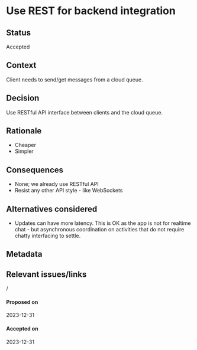 # Use REST for backend integration

## Status

Accepted

## Context

Client needs to send/get messages from a cloud queue.

## Decision

Use RESTful API interface between clients and the cloud queue.

## Rationale

- Cheaper
- Simpler

## Consequences

- None; we already use RESTful API
- Resist any other API style - like WebSockets

## Alternatives considered

- Updates can have more latency. This is OK as the app is not for realtime chat - but asynchronous coordination on activities that do not require chatty interfacing to settle.

## Metadata

## Relevant issues/links

/

#### Proposed on

2023-12-31

#### Accepted on

2023-12-31
